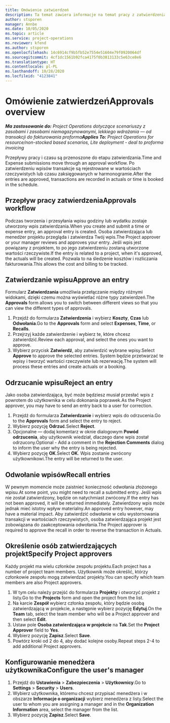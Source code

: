 ```yaml
---
title: Omówienie zatwierdzeń
description: Ta temat zawiera informacje na temat pracy z zatwierdzeniami w Project Operations.
author: stsporen
manager: Annbe
ms.date: 10/05/2020
ms.topic: article
ms.service: project-operations
ms.reviewer: kfend
ms.author: stsporen
ms.openlocfilehash: 14c6914cf9b5fb52e7554e51604e79f0920064df
ms.sourcegitcommit: 4cf1dc1561b92fca4175f0b3813133c5e63ce8e6
ms.translationtype: HT
ms.contentlocale: pl-PL
ms.lasthandoff: 10/28/2020
ms.locfileid: "4123841"
---
```

# <a name="approvals-overview"></a><span data-ttu-id="fe75b-103">Omówienie zatwierdzeń</span><span class="sxs-lookup"><span data-stu-id="fe75b-103">Approvals overview</span></span>

<span data-ttu-id="fe75b-104">_**Ma zastosowanie do:** Project Operations dotyczące scenariuszy z zasobami i zasobami niemagazynowanymi, lekkiego wdrażania — od transakcji do fakturowania proforma_</span><span class="sxs-lookup"><span data-stu-id="fe75b-104">_**Applies To:** Project Operations for resource/non-stocked based scenarios, Lite deployment - deal to proforma invoicing_</span></span>

<span data-ttu-id="fe75b-105">Przepływy pracy i czasu są przenoszone do etapu zatwierdzania.</span><span class="sxs-lookup"><span data-stu-id="fe75b-105">Time and Expense submissions move through an approval workflow.</span></span> <span data-ttu-id="fe75b-106">Po zatwierdzeniu wpisów transakcje są rejestrowane w wartościach rzeczywistych lub czasu zaksięgowanych w harmonogramie.</span><span class="sxs-lookup"><span data-stu-id="fe75b-106">After the entries are approved, transactions are recorded in actuals or time is booked in the schedule.</span></span>

## <a name="approvals-workflow"></a><span data-ttu-id="fe75b-107">Przepływ pracy zatwierdzenia</span><span class="sxs-lookup"><span data-stu-id="fe75b-107">Approvals workflow</span></span>
<span data-ttu-id="fe75b-108">Podczas tworzenia i przesyłania wpisu godziny lub wydatku zostaje utworzony wpis zatwierdzania.</span><span class="sxs-lookup"><span data-stu-id="fe75b-108">When you create and submit a time or expense entry, an approval entry is created.</span></span> <span data-ttu-id="fe75b-109">Osoba zatwierdzająca lub menedżer projektu przegląda i zatwierdza Twój wpis.</span><span class="sxs-lookup"><span data-stu-id="fe75b-109">The Project approver or your manager reviews and approves your entry.</span></span> <span data-ttu-id="fe75b-110">Jeśli wpis jest powiązany z projektem, to po jego zatwierdzeniu zostaną utworzone wartości rzeczywiste.</span><span class="sxs-lookup"><span data-stu-id="fe75b-110">If the entry is related to a project, when it's approved, the actuals will be created.</span></span> <span data-ttu-id="fe75b-111">Pozwala to na śledzenie kosztów i rozliczania fakturowania.</span><span class="sxs-lookup"><span data-stu-id="fe75b-111">This allows the cost and billing to be tracked.</span></span> 

## <a name="approve-an-entry"></a><span data-ttu-id="fe75b-112">Zatwierdzanie wpisu</span><span class="sxs-lookup"><span data-stu-id="fe75b-112">Approve an entry</span></span>
<span data-ttu-id="fe75b-113">Formularz **Zatwierdzania** umożliwia przełączanie między różnymi widokami, dzięki czemu można wyświetlać różne typy zatwierdzeń.</span><span class="sxs-lookup"><span data-stu-id="fe75b-113">The **Approvals** form allows you to switch between different views so that you can view the different types of approvals.</span></span>
  
1. <span data-ttu-id="fe75b-114">Przejdź do formularza **Zatwierdzenia** i wybierz **Koszty**, **Czas** lub **Odwołania**.</span><span class="sxs-lookup"><span data-stu-id="fe75b-114">Go to the **Approvals** form and select **Expenses**, **Time**, or **Recalls**.</span></span>
2. <span data-ttu-id="fe75b-115">Przejrzyj każde zatwierdzenie i wybierz te, które chcesz zatwierdzić.</span><span class="sxs-lookup"><span data-stu-id="fe75b-115">Review each approval, and select the ones you want to approve.</span></span>
3. <span data-ttu-id="fe75b-116">Wybierz przycisk **Zatwierdź**, aby zatwierdzić wybrane wpisy.</span><span class="sxs-lookup"><span data-stu-id="fe75b-116">Select **Approve** to approve the selected entries.</span></span>
<span data-ttu-id="fe75b-117">System będzie przetwarzać te wpisy i tworzyć wartości rzeczywiste lub rezerwację.</span><span class="sxs-lookup"><span data-stu-id="fe75b-117">The system will process these entries and create actuals or a booking.</span></span>

## <a name="reject-an-entry"></a><span data-ttu-id="fe75b-118">Odrzucanie wpisu</span><span class="sxs-lookup"><span data-stu-id="fe75b-118">Reject an entry</span></span>
<span data-ttu-id="fe75b-119">Jako osoba zatwierdzająca, być może będziesz musiał przesłać wpis z powrotem do użytkownika w celu dokonania poprawek.</span><span class="sxs-lookup"><span data-stu-id="fe75b-119">As the Project approver, you may have to send an entry back to a user for correction.</span></span>
  
1. <span data-ttu-id="fe75b-120">Przejdź do formularza **Zatwierdzanie** i wybierz wpis do odrzucenia.</span><span class="sxs-lookup"><span data-stu-id="fe75b-120">Go to the **Approvals** form and select the entry to reject.</span></span> 
2. <span data-ttu-id="fe75b-121">Wybierz pozycję **Odrzuć**.</span><span class="sxs-lookup"><span data-stu-id="fe75b-121">Select **Reject**.</span></span>
3. <span data-ttu-id="fe75b-122">Opcjonalne — dodaj komentarz w oknie dialogowym **Powód odrzucenia**, aby użytkownik wiedział, dlaczego dane wpis został odrzucony.</span><span class="sxs-lookup"><span data-stu-id="fe75b-122">Optional - Add a comment in the **Rejection Comments** dialog to inform the user why the entry is being rejected.</span></span>
4. <span data-ttu-id="fe75b-123">Wybierz pozycję **OK**.</span><span class="sxs-lookup"><span data-stu-id="fe75b-123">Select **OK**.</span></span> <span data-ttu-id="fe75b-124">Wpis zostanie zwrócony użytkownikowi.</span><span class="sxs-lookup"><span data-stu-id="fe75b-124">The entry will be returned to the user.</span></span>
  
## <a name="recall-entries"></a><span data-ttu-id="fe75b-125">Odwołanie wpisów</span><span class="sxs-lookup"><span data-stu-id="fe75b-125">Recall entries</span></span>
<span data-ttu-id="fe75b-126">W pewnym momencie może zaistnieć konieczność odwołania złożonego wpisu.</span><span class="sxs-lookup"><span data-stu-id="fe75b-126">At some point, you might need to recall a submitted entry.</span></span> <span data-ttu-id="fe75b-127">Jeśli wpis nie został zatwierdzony, będzie on natychmiast zwrócony.</span><span class="sxs-lookup"><span data-stu-id="fe75b-127">If the entry has not been approved, it will be returned immediately.</span></span> <span data-ttu-id="fe75b-128">Zatwierdzony wpis może jednak mieć istotny wpływ materialny.</span><span class="sxs-lookup"><span data-stu-id="fe75b-128">An approved entry however, may have a material impact.</span></span> <span data-ttu-id="fe75b-129">Aby zatwierdzić odwołanie w celu wystornowania transakcji w wartościach rzeczywistych, osoba zatwierdzająca projekt jest zobowiązana do zaakceptowania odwołania.</span><span class="sxs-lookup"><span data-stu-id="fe75b-129">The Project approver is required to approve the recall in order to reverse the transaction in Actuals.</span></span>

## <a name="specify-project-approvers"></a><span data-ttu-id="fe75b-130">Określenie osób zatwierdzających projekt</span><span class="sxs-lookup"><span data-stu-id="fe75b-130">Specify Project approvers</span></span>
<span data-ttu-id="fe75b-131">Każdy projekt ma wielu członków zespołu projektu.</span><span class="sxs-lookup"><span data-stu-id="fe75b-131">Each project has a number of project team members.</span></span> <span data-ttu-id="fe75b-132">Użytkownik może określić, którzy członkowie zespołu mogą zatwierdzać projekty.</span><span class="sxs-lookup"><span data-stu-id="fe75b-132">You can specify which team members are also Project approvers.</span></span>

1. <span data-ttu-id="fe75b-133">W tym celu należy przejść do formularza **Projekty** i otworzyć projekt z listy.</span><span class="sxs-lookup"><span data-stu-id="fe75b-133">Go to the **Projects** form and open the project from the list.</span></span>
2. <span data-ttu-id="fe75b-134">Na karcie **Zespół** wybierz członka zespołu, który będzie osobą zatwierdzającą w projekcie, a następnie wybierz pozycję **Edytuj**.</span><span class="sxs-lookup"><span data-stu-id="fe75b-134">On the **Team** tab, select the team member who will be a Project approver and then select **Edit**.</span></span>
3. <span data-ttu-id="fe75b-135">Ustaw pole **Osoba zatwierdzająca w projekcie** na **Tak**.</span><span class="sxs-lookup"><span data-stu-id="fe75b-135">Set the **Project Approver** field to **Yes**.</span></span>
4. <span data-ttu-id="fe75b-136">Wybierz pozycję **Zapisz**.</span><span class="sxs-lookup"><span data-stu-id="fe75b-136">Select **Save**.</span></span>
5. <span data-ttu-id="fe75b-137">Powtórz kroki od 2 do 4, aby dodać kolejne osoby.</span><span class="sxs-lookup"><span data-stu-id="fe75b-137">Repeat steps 2-4 to add additional Project approvers.</span></span>

## <a name="configure-the-users-manager"></a><span data-ttu-id="fe75b-138">Konfigurowanie menedżera użytkownika</span><span class="sxs-lookup"><span data-stu-id="fe75b-138">Configure the user's manager</span></span>

1. <span data-ttu-id="fe75b-139">Przejdź do **Ustawienia** > **Zabezpieczenia** > **Użytkownicy**.</span><span class="sxs-lookup"><span data-stu-id="fe75b-139">Go to **Settings** > **Security** > **Users**.</span></span>
2. <span data-ttu-id="fe75b-140">Wybierz użytkownika, któremu chcesz przypisać menedżera i w obszarze **Informacje o organizacji** wybierz menedżera z listy.</span><span class="sxs-lookup"><span data-stu-id="fe75b-140">Select the user to whom you are assigning a manager and in the **Organization Information** area, select the manager from the list.</span></span> 
3. <span data-ttu-id="fe75b-141">Wybierz pozycję **Zapisz**.</span><span class="sxs-lookup"><span data-stu-id="fe75b-141">Select **Save**.</span></span>


